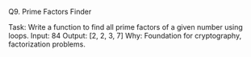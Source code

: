 Q9. Prime Factors Finder

Task: Write a function to find all prime factors of a given number using loops.
Input: 84
Output: [2, 2, 3, 7]
Why: Foundation for cryptography, factorization problems.